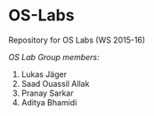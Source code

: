 # OS-Labs
Repository for OS Labs (WS 2015-16)


*OS Lab Group members:*  

1. Lukas Jäger  
2. Saad Ouassil Allak  
3. Pranay Sarkar  
4. Aditya Bhamidi
